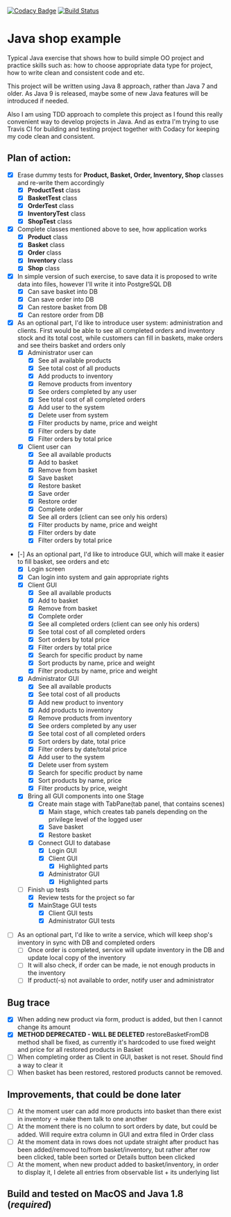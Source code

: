 [![Codacy Badge](https://api.codacy.com/project/badge/Grade/50ce9e1a567343ee9ac7c134071d97ba)](https://www.codacy.com/app/1488maiklm/java-shop-example?utm_source=github.com&amp;utm_medium=referral&amp;utm_content=MikhailMS/java-shop-example&amp;utm_campaign=Badge_Grade)
[![Build Status](https://travis-ci.org/MikhailMS/java-shop-example.svg?branch=master)](https://travis-ci.org/MikhailMS/java-shop-example)
# Java shop example
Typical Java exercise that shows how to build simple OO project and practice skills such as: how to choose appropriate data type for project, how to write clean and consistent code and etc.

This project will be written using Java 8 approach, rather than Java 7 and older. As Java 9 is released, maybe some of new Java features will be introduced if needed.

Also I am using TDD approach to complete this project as I found this really convenient way to develop projects in Java. And as extra I'm trying to use Travis CI for building and testing project together with Codacy for keeping my code clean and consistent.
## Plan of action:
  - [x] Erase dummy tests for **Product, Basket, Order, Inventory, Shop** classes and re-write them accordingly
      - [x] **ProductTest** class
      - [x] **BasketTest** class
      - [x] **OrderTest** class
      - [x] **InventoryTest** class
      - [x] **ShopTest** class
      
  - [x] Complete classes mentioned above to see, how application works
      - [x] **Product** class
      - [x] **Basket** class
      - [x] **Order** class
      - [x] **Inventory** class
      - [x] **Shop** class
      
  - [x] In simple version of such exercise, to save data it is proposed to write data into files, however I'll write it into PostgreSQL DB
      - [x] Can save basket into DB
      - [x] Can save order into DB
      - [x] Can restore basket from DB
      - [x] Can restore order from DB
      
  - [x] As an optional part, I'd like to introduce user system: administration and clients. First would be able to see all completed orders and inventory stock and its total cost, while customers can fill in baskets, make orders and see theirs basket and orders only
      - [x] Administrator user can
          - [x] See all available products
          - [x] See total cost of all products
          - [x] Add products to inventory
          - [x] Remove products from inventory
          - [x] See orders completed by any user
          - [x] See total cost of all completed orders
          - [x] Add user to the system
          - [x] Delete user from system
          - [x] Filter products by name, price and weight
          - [x] Filter orders by date
          - [x] Filter orders by total price
      - [x] Client user can
          - [x] See all available products
          - [x] Add to basket
          - [x] Remove from basket
          - [x] Save basket
          - [x] Restore basket
          - [x] Save order 
          - [x] Restore order
          - [x] Complete order
          - [x] See all orders (client can see only his orders)
          - [x] Filter products by name, price and weight
          - [x] Filter orders by date
          - [x] Filter orders by total price 
      
  - [-] As an optional part, I'd like to introduce GUI, which will make it easier to fill basket, see orders and etc
      - [x] Login screen
      - [x] Can login into system and gain appropriate rights
      - [x] Client GUI
          - [x] See all available products
          - [x] Add to basket
          - [x] Remove from basket
          - [x] Complete order
          - [x] See all completed orders (client can see only his orders) 
          - [x] See total cost of all completed orders
          - [x] Sort orders by total price
          - [x] Filter orders by total price
          - [x] Search for specific product by name
          - [x] Sort products by name, price and weight
          - [x] Filter products by name, price and weight
      - [x] Administrator GUI
          - [x] See all available products 
          - [x] See total cost of all products
          - [x] Add new product to inventory 
          - [x] Add products to inventory
          - [x] Remove products from inventory 
          - [x] See orders completed by any user 
          - [x] See total cost of all completed orders
          - [x] Sort orders by date, total price
          - [x] Filter orders by date/total price
          - [x] Add user to the system
          - [x] Delete user from system
          - [x] Search for specific product by name
          - [x] Sort products by name, price
          - [x] Filter products by price, weight
      - [x] Bring all GUI components into one Stage
          - [x] Create main stage with TabPane(tab panel, that contains scenes) 
              - [x] Main stage, which creates tab panels depending on the privilege level of the logged user
              - [x] Save basket 
              - [x] Restore basket
          - [x] Connect GUI to database
              - [x] Login GUI
              - [x] Client GUI
                  - [x] Highlighted parts
              - [x] Administrator GUI
                  - [x] Highlighted parts
                  
      - [ ] Finish up tests
          - [x] Review tests for the project so far
          - [x] MainStage GUI tests
              - [x] Client GUI tests
              - [x] Administrator GUI tests
              
  - [ ] As an optional part, I'd like to write a service, which will keep shop's inventory in sync with DB and completed orders
      - [ ] Once order is completed, service will update inventory in the DB and update local copy of the inventory
      - [ ] It will also check, if order can be made, ie not enough products in the inventory
      - [ ] If product(-s) not available to order, notify user and administrator  
  
## Bug trace
  - [x] When adding new product via form, product is added, but then I cannot change its amount
  - [x] **METHOD DEPRECATED - WILL BE DELETED** restoreBasketFromDB method shall be fixed, as currently it's hardcoded to use fixed weight and price for all restored products in Basket
  - [ ] When completing order as Client in GUI, basket is not reset. Should find a way to clear it
  - [ ] When basket has been restored, restored products cannot be removed.
## Improvements, that could be done later
  - [ ] At the moment user can add more products into basket than there exist in inventory -> make them talk to one another
  - [ ] At the moment there is no column to sort orders by date, but could be added. Will require extra column in GUI and extra filed in Order class
  - [ ] At the moment data in rows does not update straight after product has been added/removed to/from basket/inventory, but rather after row been clicked, table been sorted or Details button been clicked
  - [ ] At the moment, when new product added to basket/inventory, in order to display it, I delete all entries from observable list + its underlying list
    
## Build and tested on MacOS and Java 1.8 (_**required**_)
